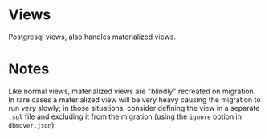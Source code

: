 # Views
Postgresql views, also handles materialized views.

# Notes
Like normal views, materialized views are "blindly" recreated on migration.
In rare cases a materialized view will be very heavy causing the migration to
run _very_ slowly; in those situations, consider defining the view in a
separate `.sql` file and excluding it from the migration (using the `ignore`
option in `dbmover.json`).

